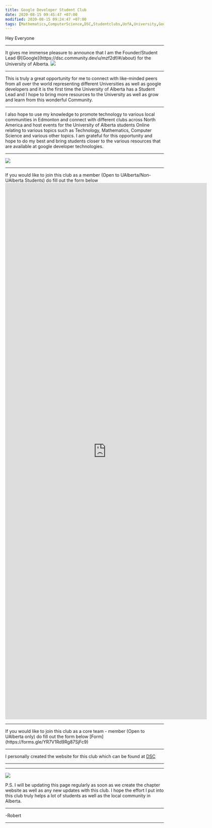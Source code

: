 ```yaml
---
title: Google Developer Student Club
date: 2020-08-15 09:45:47 +07:00
modified: 2020-08-15 09:24:47 +07:00
tags: [Mathematics,ComputerScience,DSC,Studentclubs,UofA,University,Google]
---
```

Hey Everyone
<hr>
It gives me immense pleasure to announce that I am the Founder/Student Lead @[Google](https://dsc.community.dev/u/mzf2df/#/about) for the University of Alberta.  

<img src = "https://i.ibb.co/Fz9znyy/googledev.png">
<hr>
This is truly a great opportunity for me to connect with like-minded peers from all over the world representing different Universities as well as google developers and it is 
the first time the University of Alberta has a Student Lead and I hope to bring more resources to the University as well as grow and learn from this wonderful Community.  
<hr>
I also hope to use my knowledge to promote technology to various local communities in Edmonton and connect with different clubs across North America and host events for the University of Alberta students Online relating to various topics such as Technology, Mathematics, Computer Science and various other topics.
I am grateful for this opportunity and hope to do my best and bring students closer to the various resources that are available at google developer technologies.
<hr>
<img src = "https://lh4.googleusercontent.com/6uWwvvR_1B6yIvSVKEiZo0EabXMeA4NDv0R7JpU93QG0nRAfc4_whDwMS0rlFVeqrbM2FpA6e5-4WCs4qsWZlA-o6aCc7LK1nth8fBDpeo8cRZVOjA=w1280">
<hr>
If you would like to join this club as a member (Open to UAlberta/Non-UAlberta Students) do fill out the form below 
<iframe src="https://docs.google.com/forms/d/e/1FAIpQLScsmKXd4uyedLKPuJufwF42_rlRgBNQKZUZemJAqwkb8tkrUQ/viewform?embedded=true" width="640" height="1705" frameborder="0" marginheight="0" marginwidth="0">Loading…</iframe>

<hr>
If you would like to join this club as a core team - member (Open to UAlberta only) do fill out the form below   
[Form](https://forms.gle/YR7V1Rd9Rg87SjFc9)
<hr>

I personally created the website for this club which can be found at [DSC](https://www.dscuofa.live/)
<hr
I hope to have a great time being a Student lead for this club and hope to host plenty of events with other Clubs/Universities and Organizations.  

<img src = "https://lh5.googleusercontent.com/D2YcSFn0xJQEVfslViAfoXGqzSxhmw9qn5Ce9ax6dQOoPw4gdrJmLXiu4EjSoAunlTPoADJ5mQ=w16383">
<hr>
<img src = "https://lh4.googleusercontent.com/mK7JT-yKhudSRiTZNES5uFoHBiSd3rd5TEyX2lxqNY7DrezeCfGSShSlE3C3nV1Gx7ommtl8z179BScX-LE5i2umReJZo7hYTGR4t7rGmU7IAmRGhAM=w1280">  

P.S. I will be updating this page regularly as soon as we create the chapter website as well as any new updates with this club. I hope the effort I put into this club truly helps a lot of students as well as the local community in Alberta.
<hr>
-Robert
<hr>
<div id="wpac-comment"></div>
<script type="text/javascript">
wpac_init = window.wpac_init || [];
wpac_init.push({widget: 'Comment', id: 26271});
(function() {
    if ('WIDGETPACK_LOADED' in window) return;
    WIDGETPACK_LOADED = true;
    var mc = document.createElement('script');
    mc.type = 'text/javascript';
    mc.async = true;
    mc.src = 'https://embed.widgetpack.com/widget.js';
    var s = document.getElementsByTagName('script')[0]; s.parentNode.insertBefore(mc, s.nextSibling);
})();
</script>

